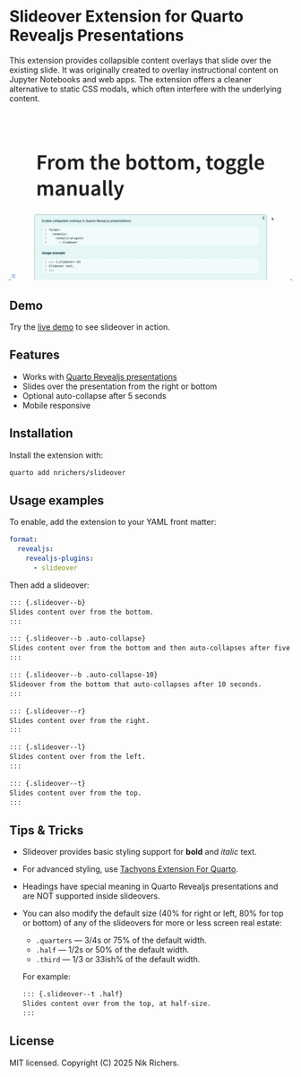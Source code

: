 # Slideover Extension for Quarto Revealjs Presentations

This extension provides collapsible content overlays that slide over the existing slide. It was originally created to overlay instructional content on Jupyter Notebooks and web apps. The extension offers a cleaner alternative to static CSS modals, which often interfere with the underlying content.

![Demonstration of slide-overs auto-collapsing and being manually toggled](slideover.gif)

## Demo

Try the [live demo](https://nrichers.github.io/slideover/) to see slideover in action.

## Features

- Works with [Quarto Revealjs presentations](https://quarto.org/docs/presentations/revealjs/)
- Slides over the presentation from the right or bottom
- Optional auto-collapse after 5 seconds
- Mobile responsive

## Installation

Install the extension with:

```bash
quarto add nrichers/slideover
```

## Usage examples

To enable, add the extension to your YAML front matter:

```yaml
format:
  revealjs:
    revealjs-plugins: 
      - slideover
```

Then add a slideover:

```md
::: {.slideover--b}
Slides content over from the bottom.
:::
```


```md
::: {.slideover--b .auto-collapse}
Slides content over from the bottom and then auto-collapses after five seconds.
:::
```

```md
::: {.slideover--b .auto-collapse-10}
Slideover from the bottom that auto-collapses after 10 seconds.
:::
```


```md
::: {.slideover--r}
Slides content over from the right.
:::
```

```md
::: {.slideover--l}
Slides content over from the left.
:::
```

```md
::: {.slideover--t}
Slides content over from the top.
:::
```

## Tips & Tricks

- Slideover provides basic styling support for **bold** and _italic_ text.
- For advanced styling, use [Tachyons Extension For Quarto](https://github.com/nareal/tachyons).
- Headings have special meaning in Quarto Revealjs presentations and are NOT supported inside slideovers.
- You can also modify the default size (40% for right or left, 80% for top or bottom) of any of the slideovers for more or less screen real estate:
  - `.quarters` — 3/4s or 75% of the default width.
  - `.half` — 1/2s or 50% of the default width.
  - `.third` — 1/3 or 33ish% of the default width.

  For example:
    ```md
    ::: {.slideover--t .half}
    Slides content over from the top, at half-size.
    :::
    ```

## License

MIT licensed. Copyright (C) 2025 Nik Richers.
